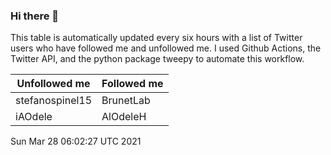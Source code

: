 ### Hi there 👋

This table is automatically updated every six hours with a list of Twitter users who have followed me and unfollowed me. I used Github Actions, the Twitter API, and the python package tweepy to automate this workflow.

| Unfollowed me |  Followed me |
| --- | --- |
|stefanospinel15|BrunetLab|
|iAOdele|AlOdeleH|
Sun Mar 28 06:02:27 UTC 2021
